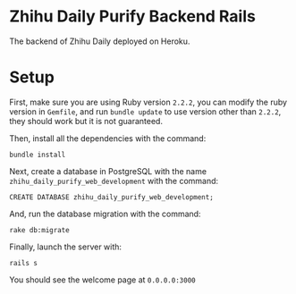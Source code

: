 Zhihu Daily Purify Backend Rails
================
The backend of Zhihu Daily deployed on Heroku.

# Setup
First, make sure you are using Ruby version `2.2.2`, you can modify the ruby version in `Gemfile`, and run `bundle update` to use version other than `2.2.2`, they should work but it is not guaranteed.

Then, install all the dependencies with the command:
```
bundle install
```

Next, create a database in PostgreSQL with the name `zhihu_daily_purify_web_development` with the command:
```
CREATE DATABASE zhihu_daily_purify_web_development;
```

And, run the database migration with the command:
```
rake db:migrate
```

Finally, launch the server with:
```
rails s
```

You should see the welcome page at `0.0.0.0:3000`
